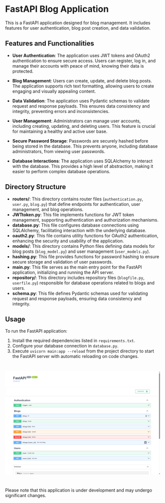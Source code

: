 # FastAPI Blog Application

This is a FastAPI application designed for blog management. It includes features for user authentication, blog post creation, and data validation.


## Features and Functionalities

- **User Authentication**: The application uses JWT tokens and OAuth2 authentication to ensure secure access. Users can register, log in, and manage their accounts with peace of mind, knowing their data is protected.

- **Blog Management**: Users can create, update, and delete blog posts. The application supports rich text formatting, allowing users to create engaging and visually appealing content.

- **Data Validation**: The application uses Pydantic schemas to validate request and response payloads. This ensures data consistency and integrity, preventing errors and inconsistencies.

- **User Management**: Administrators can manage user accounts, including creating, updating, and deleting users. This feature is crucial for maintaining a healthy and active user base.

- **Secure Password Storage**: Passwords are securely hashed before being stored in the database. This prevents anyone, including database administrators, from viewing user passwords.

- **Database Interactions**: The application uses SQLAlchemy to interact with the database. This provides a high level of abstraction, making it easier to perform complex database operations.


## Directory Structure

- **routers/**: This directory contains router files (`authentication.py`, `user.py`, `blog.py`) that define endpoints for authentication, user management, and blog operations.
- **JWTtoken.py**: This file implements functions for JWT token management, supporting authentication and authorization mechanisms.
- **database.py**: This file configures database connections using SQLAlchemy, facilitating interaction with the underlying database.
- **oauth2.py**: This file contains utility functions for OAuth2 authentication, enhancing the security and usability of the application.
- **models/**: This directory contains Python files defining data models for blog posts (`blog_model.py`) and user management (`user_models.py`).
- **hashing.py**: This file provides functions for password hashing to ensure secure storage and validation of user passwords.
- **main.py**: This file serves as the main entry point for the FastAPI application, initializing and running the API server.
- **repository/**: This directory includes repository files (`blogfile.py`, `userfile.py`) responsible for database operations related to blogs and users.
- **schema.py**: This file defines Pydantic schemas used for validating request and response payloads, ensuring data consistency and integrity.

## Usage

To run the FastAPI application:

1. Install the required dependencies listed in `requirements.txt`.
2. Configure your database connection in `database.py`.
3. Execute `uvicorn main:app --reload` from the project directory to start the FastAPI server with automatic reloading on code changes.

#
![Alt text](screenshot.png)
#

Please note that this application is under development and may undergo significant changes.

